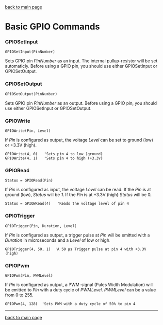 [back to main page](./index.html)

# Basic GPIO Commands

### GPIOSetInput
```
GPIOSetInput(PinNumber)
```
Sets GPIO pin _PinNumber_ as an input. The internal pullup-resistor will be set automaticly. 
Before using a GPIO pin, you should use either GPIOSetInput or GPIOSetOutput.

### GPIOSetOutput
```
GPIOSetOutput(PinNumber)
```
Sets GPIO pin _PinNumber_ as an output. Before using a GPIO pin, you should use either GPIOSetInput or GPIOSetOutput.

### GPIOWrite
```
GPIOWrite(Pin, Level)
```
If _Pin_ is configured as output, the voltage _Level_ can be set to ground (low) or +3.3V (high).
```
GPIOWrite(4, 0)   'Sets pin 4 to low (ground)
GPIOWrite(4, 1)   'Sets pin 4 to high (+3.3V)
```

### GPIORead
```
Status = GPIORead(Pin)
```
If _Pin_ is configured as input, the voltage _Level_ can be read. If the _Pin_ is at ground (low), _Status_ will be _1_. If the _Pin_ is at +3.3V (high) _Status_ will be 0.
```
Status = GPIOWRead(4)   'Reads the voltage level of pin 4
```

### GPIOTrigger
```
GPIOTrigger(Pin, Duration, Level)
```
If _Pin_ is configured as output, a trigger pulse at _Pin_ will be emitted with a _Duration_ in microseconds and a _Level_ of low or high.
```
GPIOTrigger(4, 50, 1)  'A 50 µs Trigger pulse at pin 4 with +3.3V (high)
```

### GPIOPwm
```
GPIOPwm(Pin, PWMLevel)
```
If _Pin_ is configured as output, a PWM-signal (Pules Width Modulation) will be emitted to _Pin_ with a duty cycle of _PWMLevel_. _PWMLevel_ can be a value from 0 to 255.
```
GPIOPwm(4, 128)  'Sets PWM with a duty cycle of 50% to pin 4
```

***
[back to main page](./index.html)
